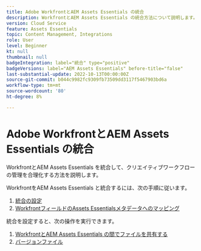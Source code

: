 ```yaml
---
title: Adobe WorkfrontとAEM Assets Essentials の統合
description: WorkfrontとAEM Assets Essentials の統合方法について説明します。
version: Cloud Service
feature: Assets Essentials
topic: Content Management, Integrations
role: User
level: Beginner
kt: null
thumbnail: null
badgeIntegration: label="統合" type="positive"
badgeVersions: label="AEM Assets Essentials" before-title="false"
last-substantial-update: 2022-10-13T00:00:00Z
source-git-commit: b044c9982fc9309fb73509dd3117f5467903bd6a
workflow-type: tm+mt
source-wordcount: '80'
ht-degree: 8%

---
```


# Adobe WorkfrontとAEM Assets Essentials の統合

WorkfrontとAEM Assets Essentials を統合して、クリエイティブワークフローの管理を合理化する方法を説明します。

WorkfrontをAEM Assets Essentials と統合するには、次の手順に従います。

1. [統合の設定](./configure.md)
1. [WorkfrontフィールドのAssets Essentialsメタデータへのマッピング](./map-metadata.md)

統合を設定すると、次の操作を実行できます。

1. [WorkfrontとAEM Assets Essentials の間でファイルを共有する](./link-send.md)
1. [バージョンファイル](./versions.md)
